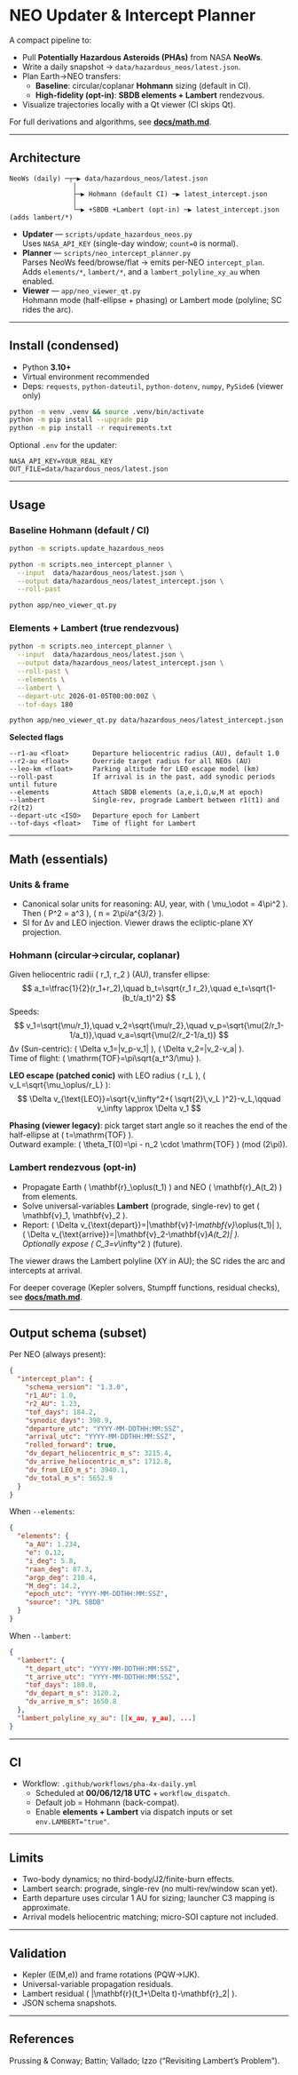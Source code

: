 # NEO Updater & Intercept Planner

A compact pipeline to:
- Pull **Potentially Hazardous Asteroids (PHAs)** from NASA **NeoWs**.
- Write a daily snapshot → `data/hazardous_neos/latest.json`.
- Plan Earth→NEO transfers:
  - **Baseline**: circular/coplanar **Hohmann** sizing (default in CI).
  - **High-fidelity (opt-in)**: **SBDB elements + Lambert** rendezvous.
- Visualize trajectories locally with a Qt viewer (CI skips Qt).

For full derivations and algorithms, see **[docs/math.md](docs/math.md)**.

---

## Architecture

    NeoWs (daily) ─┬─▶ data/hazardous_neos/latest.json
                    │
                    ├─▶ Hohmann (default CI) ─▶ latest_intercept.json
                    │
                    └─▶ +SBDB +Lambert (opt-in) ─▶ latest_intercept.json (adds lambert/*)

- **Updater** — `scripts/update_hazardous_neos.py`  
  Uses `NASA_API_KEY` (single-day window; `count=0` is normal).
- **Planner** — `scripts/neo_intercept_planner.py`  
  Parses NeoWs feed/browse/flat → emits per-NEO `intercept_plan`.  
  Adds `elements/*`, `lambert/*`, and a `lambert_polyline_xy_au` when enabled.
- **Viewer** — `app/neo_viewer_qt.py`  
  Hohmann mode (half-ellipse + phasing) or Lambert mode (polyline; SC rides the arc).

---

## Install (condensed)

- Python **3.10+**
- Virtual environment recommended
- Deps: `requests`, `python-dateutil`, `python-dotenv`, `numpy`, `PySide6` (viewer only)

~~~bash
python -m venv .venv && source .venv/bin/activate
python -m pip install --upgrade pip
python -m pip install -r requirements.txt
~~~

Optional `.env` for the updater:
~~~text
NASA_API_KEY=YOUR_REAL_KEY
OUT_FILE=data/hazardous_neos/latest.json
~~~

---

## Usage

### Baseline Hohmann (default / CI)
~~~bash
python -m scripts.update_hazardous_neos

python -m scripts.neo_intercept_planner \
  --input  data/hazardous_neos/latest.json \
  --output data/hazardous_neos/latest_intercept.json \
  --roll-past

python app/neo_viewer_qt.py
~~~

### Elements + Lambert (true rendezvous)
~~~bash
python -m scripts.neo_intercept_planner \
  --input  data/hazardous_neos/latest.json \
  --output data/hazardous_neos/latest_intercept.json \
  --roll-past \
  --elements \
  --lambert \
  --depart-utc 2026-01-05T00:00:00Z \
  --tof-days 180

python app/neo_viewer_qt.py data/hazardous_neos/latest_intercept.json
~~~

**Selected flags**
~~~text
--r1-au <float>      Departure heliocentric radius (AU), default 1.0
--r2-au <float>      Override target radius for all NEOs (AU)
--leo-km <float>     Parking altitude for LEO escape model (km)
--roll-past          If arrival is in the past, add synodic periods until future
--elements           Attach SBDB elements (a,e,i,Ω,ω,M at epoch)
--lambert            Single-rev, prograde Lambert between r1(t1) and r2(t2)
--depart-utc <ISO>   Departure epoch for Lambert
--tof-days <float>   Time of flight for Lambert
~~~

---

## Math (essentials)

### Units & frame
- Canonical solar units for reasoning: AU, year, with \( \mu_\odot = 4\pi^2 \).  
  Then \( P^2 = a^3 \), \( n = 2\pi/a^{3/2} \).
- SI for Δv and LEO injection. Viewer draws the ecliptic-plane XY projection.

### Hohmann (circular→circular, coplanar)
Given heliocentric radii \( r_1, r_2 \) (AU), transfer ellipse:
$$
a_t=\tfrac{1}{2}(r_1+r_2),\quad
b_t=\sqrt{r_1 r_2},\quad
e_t=\sqrt{1-(b_t/a_t)^2}
$$
Speeds:
$$
v_1=\sqrt{\mu/r_1},\quad
v_2=\sqrt{\mu/r_2},\quad
v_p=\sqrt{\mu(2/r_1-1/a_t)},\quad
v_a=\sqrt{\mu(2/r_2-1/a_t)}
$$
Δv (Sun-centric): \( \Delta v_1=|v_p-v_1| \), \( \Delta v_2=|v_2-v_a| \).  
Time of flight: \( \mathrm{TOF}=\pi\sqrt{a_t^3/\mu} \).

**LEO escape (patched conic)** with LEO radius \( r_L \), \( v_L=\sqrt{\mu_\oplus/r_L} \):
$$
\Delta v_{\text{LEO}}=\sqrt{v_\infty^2+( \sqrt{2}\,v_L )^2}-v_L,\qquad v_\infty \approx \Delta v_1
$$

**Phasing (viewer legacy)**: pick target start angle so it reaches the end of the half-ellipse at \( t=\mathrm{TOF} \).  
Outward example: \( \theta_T(0)=\pi - n_2 \cdot \mathrm{TOF} \) (mod \(2\pi\)).

### Lambert rendezvous (opt-in)
- Propagate Earth \( \mathbf{r}_\oplus(t_1) \) and NEO \( \mathbf{r}_A(t_2) \) from elements.
- Solve universal-variables **Lambert** (prograde, single-rev) to get \( \mathbf{v}_1, \mathbf{v}_2 \).
- Report:
  \( \Delta v_{\text{depart}}=\|\mathbf{v}_1-\mathbf{v}_\oplus(t_1)\| \),  
  \( \Delta v_{\text{arrive}}=\|\mathbf{v}_2-\mathbf{v}_A(t_2)\| \).  
  Optionally expose \( C_3=v_\infty^2 \) (future).

The viewer draws the Lambert polyline (XY in AU); the SC rides the arc and intercepts at arrival.

For deeper coverage (Kepler solvers, Stumpff functions, residual checks), see **[docs/math.md](docs/math.md)**.

---

## Output schema (subset)

Per NEO (always present):
~~~json
{
  "intercept_plan": {
    "schema_version": "1.3.0",
    "r1_AU": 1.0,
    "r2_AU": 1.23,
    "tof_days": 184.2,
    "synodic_days": 398.9,
    "departure_utc": "YYYY-MM-DDTHH:MM:SSZ",
    "arrival_utc": "YYYY-MM-DDTHH:MM:SSZ",
    "rolled_forward": true,
    "dv_depart_heliocentric_m_s": 3215.4,
    "dv_arrive_heliocentric_m_s": 1712.8,
    "dv_from_LEO_m_s": 3940.1,
    "dv_total_m_s": 5652.9
  }
}
~~~

When `--elements`:
~~~json
{
  "elements": {
    "a_AU": 1.234,
    "e": 0.12,
    "i_deg": 5.8,
    "raan_deg": 87.3,
    "argp_deg": 210.4,
    "M_deg": 14.2,
    "epoch_utc": "YYYY-MM-DDTHH:MM:SSZ",
    "source": "JPL SBDB"
  }
}
~~~

When `--lambert`:
~~~json
{
  "lambert": {
    "t_depart_utc": "YYYY-MM-DDTHH:MM:SSZ",
    "t_arrive_utc": "YYYY-MM-DDTHH:MM:SSZ",
    "tof_days": 180.0,
    "dv_depart_m_s": 3120.2,
    "dv_arrive_m_s": 1650.8
  },
  "lambert_polyline_xy_au": [[x_au, y_au], ...]
}
~~~

---

## CI

- Workflow: `.github/workflows/pha-4x-daily.yml`
  - Scheduled at **00/06/12/18 UTC** + `workflow_dispatch`.
  - Default job = Hohmann (back-compat).
  - Enable **elements + Lambert** via dispatch inputs or set `env.LAMBERT="true"`.

---

## Limits

- Two-body dynamics; no third-body/J2/finite-burn effects.
- Lambert search: prograde, single-rev (no multi-rev/window scan yet).
- Earth departure uses circular 1 AU for sizing; launcher C3 mapping is approximate.
- Arrival models heliocentric matching; micro-SOI capture not included.

---

## Validation

- Kepler \(E(M,e)\) and frame rotations (PQW→IJK).
- Universal-variable propagation residuals.
- Lambert residual \( \|\mathbf{r}(t_1+\Delta t)-\mathbf{r}_2\| \).
- JSON schema snapshots.

---

## References

Prussing & Conway; Battin; Vallado; Izzo (“Revisiting Lambert’s Problem”).
